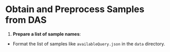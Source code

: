 # Obtain and Preprocess Samples from DAS

1. **Prepare a list of sample names**:
  - Format the list of samples like `availableQuery.json` in the `data` directory.